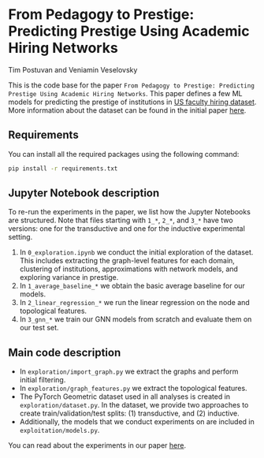 # From Pedagogy to Prestige: Predicting Prestige Using Academic Hiring Networks
Tim Postuvan and Veniamin Veselovsky

This is the code base for the paper `From Pedagogy to Prestige: Predicting Prestige Using Academic Hiring Networks`. This paper defines a few ML models for predicting the prestige of institutions in [US faculty hiring dataset](https://github.com/LarremoreLab/us-faculty-hiring-networks). More information about the dataset can be found in the initial paper [here](https://www.nature.com/articles/s41586-022-05222-x).

## Requirements
You can install all the required packages using the following command:

```bash
pip install -r requirements.txt
```

## Jupyter Notebook description
To re-run the experiments in the paper, we list how the Jupyter Notebooks are structured. Note that files starting with `1_*`, `2_*`, and `3_*`  have two versions: one for the transductive and one for the inductive experimental setting. 

1. In `0_exploration.ipynb` we conduct the initial exploration of the dataset. This includes extracting the graph-level features for each domain, clustering of institutions, approximations with network models, and exploring variance in prestige.
2. In `1_average_baseline_*` we obtain the basic average baseline for our models.
3. In `2_linear_regression_*` we run the linear regression on the node and topological features. 
4. In `3_gnn_*` we train our GNN models from scratch and evaluate them on our test set. 

## Main code description
* In `exploration/import_graph.py` we extract the graphs and perform initial filtering. 
* In `exploration/graph_features.py` we extract the topological features. 
* The PyTorch Geometric dataset used in all analyses is created in `exploration/dataset.py`. In the dataset, we provide two approaches to create train/validation/test splits: (1) transductive, and (2) inductive. 
* Additionally, the models that we conduct experiments on are included in `exploitation/models.py`. 

You can read about the experiments in our paper [here](https://github.com/timpostuvan/prestige-prediction/blob/main/paper.pdf).